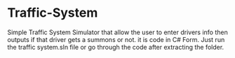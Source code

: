 # Traffic-System

Simple Traffic System Simulator that allow the user to enter drivers info then outputs if that driver gets a summons or not. it is code in C# Form. Just run the traffic system.sln file or go through the code after extracting the folder. 
